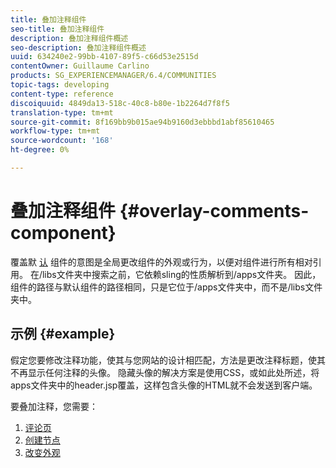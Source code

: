 ```yaml
---
title: 叠加注释组件
seo-title: 叠加注释组件
description: 叠加注释组件概述
seo-description: 叠加注释组件概述
uuid: 634240e2-99bb-4107-89f5-c66d53e2515d
contentOwner: Guillaume Carlino
products: SG_EXPERIENCEMANAGER/6.4/COMMUNITIES
topic-tags: developing
content-type: reference
discoiquuid: 4849da13-518c-40c8-b80e-1b2264d7f8f5
translation-type: tm+mt
source-git-commit: 8f169bb9b015ae94b9160d3ebbbd1abf85610465
workflow-type: tm+mt
source-wordcount: '168'
ht-degree: 0%

---
```



# 叠加注释组件 {#overlay-comments-component}

覆盖默 [认](client-customize.md#overlays) 组件的意图是全局更改组件的外观或行为，以便对组件进行所有相对引用。 在/libs文件夹中搜索之前，它依赖sling的性质解析到/apps文件夹。 因此，组件的路径与默认组件的路径相同，只是它位于/apps文件夹中，而不是/libs文件夹中。

## 示例 {#example}

假定您要修改注释功能，使其与您网站的设计相匹配，方法是更改注释标题，使其不再显示任何注释的头像。 隐藏头像的解决方案是使用CSS，或如此处所述，将apps文件夹中的header.jsp覆盖，这样包含头像的HTML就不会发送到客户端。

要叠加注释，您需要：

1. [评论页](overlay-create-comments-page.md)
1. [创建节点](overlay-create-nodes.md)
1. [改变外观](overlay-alter-appearance.md)

